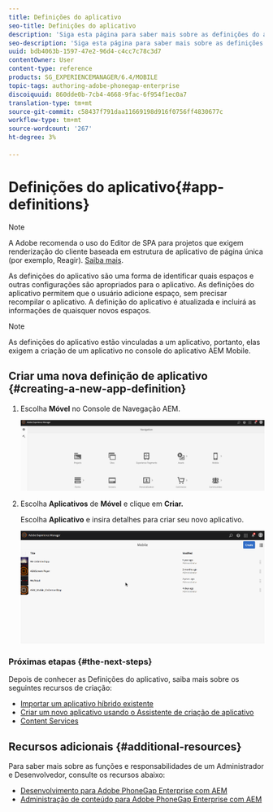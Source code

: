 ```yaml
---
title: Definições do aplicativo
seo-title: Definições do aplicativo
description: 'Siga esta página para saber mais sobre as definições do aplicativo, que são uma forma de identificar quais espaços e outras configurações são apropriados para o aplicativo. As definições do aplicativo permitem que o usuário adicione espaço, sem precisar recompilar o aplicativo. '
seo-description: 'Siga esta página para saber mais sobre as definições do aplicativo, que são uma forma de identificar quais espaços e outras configurações são apropriados para o aplicativo. As definições do aplicativo permitem que o usuário adicione espaço, sem precisar recompilar o aplicativo. '
uuid: bdb4063b-1597-47e2-96d4-c4cc7c78c3d7
contentOwner: User
content-type: reference
products: SG_EXPERIENCEMANAGER/6.4/MOBILE
topic-tags: authoring-adobe-phonegap-enterprise
discoiquuid: 860dde0b-7cb4-4668-9fac-6f954f1ec0a7
translation-type: tm+mt
source-git-commit: c58437f791daa11669198d916f0756ff4830677c
workflow-type: tm+mt
source-wordcount: '267'
ht-degree: 3%

---
```



# Definições do aplicativo{#app-definitions}

>[!NOTE]
>
>A Adobe recomenda o uso do Editor de SPA para projetos que exigem renderização do cliente baseada em estrutura de aplicativo de página única (por exemplo, Reagir). [Saiba mais](/help/sites-developing/spa-overview.md).

As definições do aplicativo são uma forma de identificar quais espaços e outras configurações são apropriados para o aplicativo. As definições do aplicativo permitem que o usuário adicione espaço, sem precisar recompilar o aplicativo. A definição do aplicativo é atualizada e incluirá as informações de quaisquer novos espaços.

>[!NOTE]
>
>As definições do aplicativo estão vinculadas a um aplicativo, portanto, elas exigem a criação de um aplicativo no console do aplicativo AEM Mobile.

## Criar uma nova definição de aplicativo {#creating-a-new-app-definition}

1. Escolha **Móvel** no Console de Navegação AEM.

   ![chlimage_1-170](assets/chlimage_1-170.png)

1. Escolha **Aplicativos** de **Móvel** e clique em **Criar.**

   Escolha **Aplicativo** e insira detalhes para criar seu novo aplicativo.

   ![chlimage_1-11](assets/chlimage_1-11.gif)

### Próximas etapas {#the-next-steps}

Depois de conhecer as Definições do aplicativo, saiba mais sobre os seguintes recursos de criação:

* [Importar um aplicativo híbrido existente](/help/mobile/phonegap-adding-content-to-imported-app.md)
* [Criar um novo aplicativo usando o Assistente de criação de aplicativo](/help/mobile/phonegap-create-new-app.md)
* [Content Services](/help/mobile/develop-content-as-a-service.md)

## Recursos adicionais {#additional-resources}

Para saber mais sobre as funções e responsabilidades de um Administrador e Desenvolvedor, consulte os recursos abaixo:

* [Desenvolvimento para Adobe PhoneGap Enterprise com AEM](/help/mobile/developing-in-phonegap.md)
* [Administração de conteúdo para Adobe PhoneGap Enterprise com AEM](/help/mobile/administer-phonegap.md)

